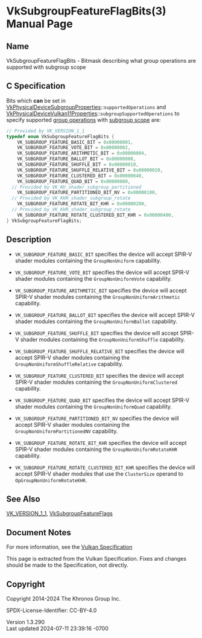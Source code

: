 # VkSubgroupFeatureFlagBits(3) Manual Page

## Name

VkSubgroupFeatureFlagBits - Bitmask describing what group operations are
supported with subgroup scope



## <a href="#_c_specification" class="anchor"></a>C Specification

Bits which **can** be set in
[VkPhysicalDeviceSubgroupProperties](https://registry.khronos.org/vulkan/specs/1.3-extensions/man/html/VkPhysicalDeviceSubgroupProperties.html)::`supportedOperations`
and
[VkPhysicalDeviceVulkan11Properties](https://registry.khronos.org/vulkan/specs/1.3-extensions/man/html/VkPhysicalDeviceVulkan11Properties.html)::`subgroupSupportedOperations`
to specify supported <a
href="https://registry.khronos.org/vulkan/specs/1.3-extensions/html/vkspec.html#shaders-group-operations"
target="_blank" rel="noopener">group operations</a> with <a
href="https://registry.khronos.org/vulkan/specs/1.3-extensions/html/vkspec.html#shaders-scope-subgroup"
target="_blank" rel="noopener">subgroup scope</a> are:

``` c
// Provided by VK_VERSION_1_1
typedef enum VkSubgroupFeatureFlagBits {
    VK_SUBGROUP_FEATURE_BASIC_BIT = 0x00000001,
    VK_SUBGROUP_FEATURE_VOTE_BIT = 0x00000002,
    VK_SUBGROUP_FEATURE_ARITHMETIC_BIT = 0x00000004,
    VK_SUBGROUP_FEATURE_BALLOT_BIT = 0x00000008,
    VK_SUBGROUP_FEATURE_SHUFFLE_BIT = 0x00000010,
    VK_SUBGROUP_FEATURE_SHUFFLE_RELATIVE_BIT = 0x00000020,
    VK_SUBGROUP_FEATURE_CLUSTERED_BIT = 0x00000040,
    VK_SUBGROUP_FEATURE_QUAD_BIT = 0x00000080,
  // Provided by VK_NV_shader_subgroup_partitioned
    VK_SUBGROUP_FEATURE_PARTITIONED_BIT_NV = 0x00000100,
  // Provided by VK_KHR_shader_subgroup_rotate
    VK_SUBGROUP_FEATURE_ROTATE_BIT_KHR = 0x00000200,
  // Provided by VK_KHR_shader_subgroup_rotate
    VK_SUBGROUP_FEATURE_ROTATE_CLUSTERED_BIT_KHR = 0x00000400,
} VkSubgroupFeatureFlagBits;
```

## <a href="#_description" class="anchor"></a>Description

- <span id="features-subgroup-basic"></span>
  `VK_SUBGROUP_FEATURE_BASIC_BIT` specifies the device will accept
  SPIR-V shader modules containing the `GroupNonUniform` capability.

- <span id="features-subgroup-vote"></span>
  `VK_SUBGROUP_FEATURE_VOTE_BIT` specifies the device will accept SPIR-V
  shader modules containing the `GroupNonUniformVote` capability.

- <span id="features-subgroup-arithmetic"></span>
  `VK_SUBGROUP_FEATURE_ARITHMETIC_BIT` specifies the device will accept
  SPIR-V shader modules containing the `GroupNonUniformArithmetic`
  capability.

- <span id="features-subgroup-ballot"></span>
  `VK_SUBGROUP_FEATURE_BALLOT_BIT` specifies the device will accept
  SPIR-V shader modules containing the `GroupNonUniformBallot`
  capability.

- <span id="features-subgroup-shuffle"></span>
  `VK_SUBGROUP_FEATURE_SHUFFLE_BIT` specifies the device will accept
  SPIR-V shader modules containing the `GroupNonUniformShuffle`
  capability.

- <span id="features-subgroup-shuffle-relative"></span>
  `VK_SUBGROUP_FEATURE_SHUFFLE_RELATIVE_BIT` specifies the device will
  accept SPIR-V shader modules containing the
  `GroupNonUniformShuffleRelative` capability.

- <span id="features-subgroup-clustered"></span>
  `VK_SUBGROUP_FEATURE_CLUSTERED_BIT` specifies the device will accept
  SPIR-V shader modules containing the `GroupNonUniformClustered`
  capability.

- <span id="features-subgroup-quad"></span>
  `VK_SUBGROUP_FEATURE_QUAD_BIT` specifies the device will accept SPIR-V
  shader modules containing the `GroupNonUniformQuad` capability.

- <span id="features-subgroup-partitioned"></span>
  `VK_SUBGROUP_FEATURE_PARTITIONED_BIT_NV` specifies the device will
  accept SPIR-V shader modules containing the
  `GroupNonUniformPartitionedNV` capability.

- <span id="features-subgroup-rotate"></span>
  `VK_SUBGROUP_FEATURE_ROTATE_BIT_KHR` specifies the device will accept
  SPIR-V shader modules containing the `GroupNonUniformRotateKHR`
  capability.

- <span id="features-subgroup-rotate-clustered"></span>
  `VK_SUBGROUP_FEATURE_ROTATE_CLUSTERED_BIT_KHR` specifies the device
  will accept SPIR-V shader modules that use the `ClusterSize` operand
  to `OpGroupNonUniformRotateKHR`.

## <a href="#_see_also" class="anchor"></a>See Also

[VK_VERSION_1_1](https://registry.khronos.org/vulkan/specs/1.3-extensions/man/html/VK_VERSION_1_1.html),
[VkSubgroupFeatureFlags](https://registry.khronos.org/vulkan/specs/1.3-extensions/man/html/VkSubgroupFeatureFlags.html)

## <a href="#_document_notes" class="anchor"></a>Document Notes

For more information, see the <a
href="https://registry.khronos.org/vulkan/specs/1.3-extensions/html/vkspec.html#VkSubgroupFeatureFlagBits"
target="_blank" rel="noopener">Vulkan Specification</a>

This page is extracted from the Vulkan Specification. Fixes and changes
should be made to the Specification, not directly.

## <a href="#_copyright" class="anchor"></a>Copyright

Copyright 2014-2024 The Khronos Group Inc.

SPDX-License-Identifier: CC-BY-4.0

Version 1.3.290  
Last updated 2024-07-11 23:39:16 -0700
